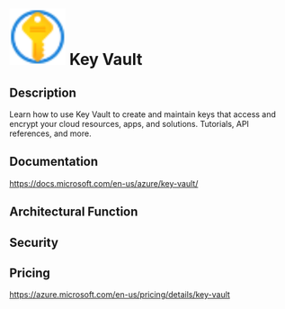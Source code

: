 # <img src ="../img/Key Vault.svg" width=100 /> Key Vault                 



## Description										
Learn how to use Key Vault to create and maintain keys that access and encrypt your cloud resources, apps, and solutions. Tutorials, API references, and more.





## Documentation
https://docs.microsoft.com/en-us/azure/key-vault/



## Architectural Function




## Security




## Pricing
https://azure.microsoft.com/en-us/pricing/details/key-vault



